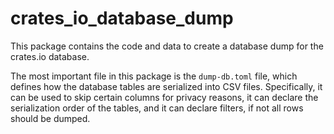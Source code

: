 # crates_io_database_dump

This package contains the code and data to create a database dump for the
crates.io database.

The most important file in this package is the `dump-db.toml` file, which
defines how the database tables are serialized into CSV files. Specifically,
it can be used to skip certain columns for privacy reasons, it can declare the
serialization order of the tables, and it can declare filters, if not all rows
should be dumped.
